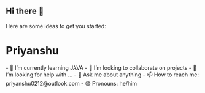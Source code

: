 ## Hi there 👋


Here are some ideas to get you started:

<h1> Priyanshu </h1> 
- 🌱 I’m currently learning JAVA
- 👯 I’m looking to collaborate on projects
- 🤔 I’m looking for help with ...
- 💬 Ask me about anything
- 📫 How to reach me: priyanshu0212@outlook.com
- 😄 Pronouns: he/him
